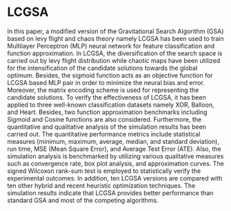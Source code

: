 # LCGSA
In this paper, a modified version of the Gravitational Search Algorithm (GSA) based on levy flight and chaos theory namely LCGSA has been used to train Multilayer Perceptron (MLP) neural network for feature classification and function approximation. In LCGSA, the diversification of the search space is carried out by levy flight distribution while chaotic maps have been utilized for the intensification of the candidate solutions towards the global optimum. Besides, the sigmoid function acts as an objective function for LCGSA based MLP pair in order to minimize the neural bias and error. Moreover, the matrix encoding scheme is used for representing the candidate solutions. To verify the effectiveness of LCGSA, it has been applied to three well-known classification datasets namely XOR, Balloon, and Heart. Besides, two function approximation benchmarks including Sigmoid and Cosine functions are also considered. Furthermore, the quantitative and qualitative analysis of the simulation results has been carried out. The quantitative performance metrics include statistical measures (minimum, maximum, average, median, and standard deviation), run time, MSE (Mean Square Error), and Average Test Error (ATE). Also, the simulation analysis is benchmarked by utilizing various qualitative measures such as convergence rate, box plot analysis, and approximation curves. The signed Wilcoxon rank-sum test is employed to statistically verify the experimental outcomes. In addition, ten LCGSA versions are compared with ten other hybrid and recent heuristic optimization techniques. The simulation results indicate that LCGSA provides better performance than standard GSA and most of the competing algorithms.
